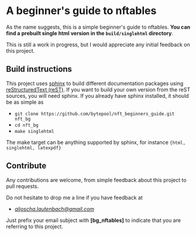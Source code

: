 # A beginner's guide to nftables

As the name suggests, this is a simple beginner's guide to nftables. **You can find a prebuilt single html version in the `build/singlehtml` directory**.

This is still a work in progress, but I would appreciate any initial feedback on this project. 

## Build instructions

This project uses [sphinx](https://www.sphinx-doc.org/ "Sphinx Homepage") to build different documentation packages using [reStructuredText (reST)](https://docutils.readthedocs.io/en/sphinx-docs/user/rst/quickstart.html "A reStructuredText Primer"). If you want to build your own version from the reST sources, you will need sphinx. If you already have sphinx installed, it should be as simple as 

- `git clone https://github.com/bytepool/nft_beginners_guide.git nft_bg`
- `cd nft_bg`
- `make singlehtml`

The make target can be anything supported by sphinx, for instance `{html, singlehtml, latexpdf}`

## Contribute

Any contributions are welcome, from simple feedback about this project to pull requests. 

Do not hesitate to drop me a line if you have feedback at

- *aljoscha.lautenbach@gmail.com*

Just prefix your email subject with **[bg_nftables]** to indicate that you are referring to this project. 

